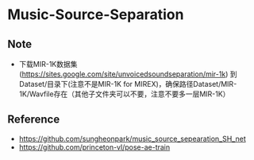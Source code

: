 # Music-Source-Separation
## Note
 - 下载MIR-1K数据集(https://sites.google.com/site/unvoicedsoundseparation/mir-1k) 到Dataset/目录下(注意不是MIR-1K for MIREX)，确保路径Dataset/MIR-1K/Wavfile存在（其他子文件夹可以不要，注意不要多一层MIR-1K）
## Reference 
 - https://github.com/sungheonpark/music_source_sepearation_SH_net
 - https://github.com/princeton-vl/pose-ae-train